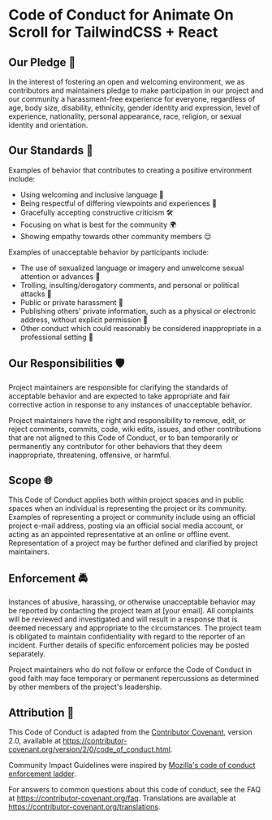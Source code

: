 # Code of Conduct for Animate On Scroll for TailwindCSS + React

## Our Pledge 🤝

In the interest of fostering an open and welcoming environment, we as contributors and maintainers pledge to make participation in our project and our community a harassment-free experience for everyone, regardless of age, body size, disability, ethnicity, gender identity and expression, level of experience, nationality, personal appearance, race, religion, or sexual identity and orientation.

## Our Standards 🌟

Examples of behavior that contributes to creating a positive environment include:

- Using welcoming and inclusive language 📢
- Being respectful of differing viewpoints and experiences 🤝
- Gracefully accepting constructive criticism 🛠️
- Focusing on what is best for the community 🌍
- Showing empathy towards other community members 😌

Examples of unacceptable behavior by participants include:

- The use of sexualized language or imagery and unwelcome sexual attention or advances 🚫
- Trolling, insulting/derogatory comments, and personal or political attacks 🚫
- Public or private harassment 🚫
- Publishing others' private information, such as a physical or electronic address, without explicit permission 🚫
- Other conduct which could reasonably be considered inappropriate in a professional setting 🚫

## Our Responsibilities 🛡️

Project maintainers are responsible for clarifying the standards of acceptable behavior and are expected to take appropriate and fair corrective action in response to any instances of unacceptable behavior.

Project maintainers have the right and responsibility to remove, edit, or reject comments, commits, code, wiki edits, issues, and other contributions that are not aligned to this Code of Conduct, or to ban temporarily or permanently any contributor for other behaviors that they deem inappropriate, threatening, offensive, or harmful.

## Scope 🌐

This Code of Conduct applies both within project spaces and in public spaces when an individual is representing the project or its community. Examples of representing a project or community include using an official project e-mail address, posting via an official social media account, or acting as an appointed representative at an online or offline event. Representation of a project may be further defined and clarified by project maintainers.

## Enforcement 🚔

Instances of abusive, harassing, or otherwise unacceptable behavior may be reported by contacting the project team at \[your email\]. All complaints will be reviewed and investigated and will result in a response that is deemed necessary and appropriate to the circumstances. The project team is obligated to maintain confidentiality with regard to the reporter of an incident. Further details of specific enforcement policies may be posted separately.

Project maintainers who do not follow or enforce the Code of Conduct in good faith may face temporary or permanent repercussions as determined by other members of the project's leadership.

## Attribution 📜

This Code of Conduct is adapted from the [Contributor Covenant](https://contributor-covenant.org), version 2.0, available at <https://contributor-covenant.org/version/2/0/code_of_conduct.html>.

Community Impact Guidelines were inspired by [Mozilla's code of conduct enforcement ladder](https://github.com/mozilla/diversity).

For answers to common questions about this code of conduct, see the FAQ at <https://contributor-covenant.org/faq>. Translations are available at <https://contributor-covenant.org/translations>.
